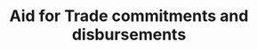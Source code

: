 ---
indicator_name: Aid  for  Trade  commitments  and  disbursements
source_title: null
source_notes: null
title: Aid  for  Trade  commitments  and  disbursements
permalink: /8-a-1/
sdg_goal: 8
layout: indicator
indicator: 8.a.1
indicator_variable: total_aid_for_trade_disbursements_usd_m
graph_type_description: Line  graph
graph_status_notes: Graphed
variable_description: null
variable_notes: null
un_designated_tier: '1'
un_custodial_agency: "OECD  (Partnering  Agencies:  WTO-EIF)"
target_id: 8.a
has_metadata: true
goal_meta_link: 'http://unstats.un.org/sdgs/files/metadata-compilation/Metadata-Goal-8.pdf'
goal_meta_link_page: 53
rationale_interpretation: >-
  ODA  is  the  accepted  measure  of  international  development  co-operation.  In  this  case  it  captures  aid  in  support  of  projects  and  programmes  to  improve  the  trade  and  production  capacities  of  developing  countries.
target: >-
  Increase  Aid  for  Trade  support  for  developing  countries,  in  particular  least  developed  countries,  including  through  the  Enhanced  Integrated  Framework  for  Trade-Related  Technical  Assistance  to  Least  Developed  Countries.
indicator_definition: >-
  Total  official  development  assistance  (ODA)  commitments  and  disbursements  that  support  aid  for  trade.  Data  expressed  in  US  millions  of  dollars.
published: true
periodicity: Annual
actual_indicator_available: 'Total  ODA  commitments  and  disbursements  in  support  of  Aid  for  Trade  '
actual_indicator_available_description: Total  ODA  commitments  and  disbursements  in  support  of  Aid  for  Trade
time_period: 2000-2015
unit_of_measure: 'U.S.,  Dollars,  millions'
disaggregation_geography: >-
  Total  presetned  for  all  ODA-eligible  countries.  http://www.oecd.org/dac/stats/daclist.htm
source_agency_staff_name: Kimberly  Smith
source_agency_staff_email: kimsmith@usaid.gov
disaggregation_categories: Not  available.
us_method_of_computation: >-
  Data  are  extracted  from  the  OECD"s  Creditor  Reporting  System  (CRS)  for  selected  purpose  codes  that  have  have  been  agreed  support  aid  for  trade.  Aid  for  trade  comprises  the  following  categories:  -  technical  assistance  for  trade  policy  and  regulations  (e.g.  helping  countries  to  develop  trade  strategies,  negotiate  trade  agreements,  and  implement  their  outcomes)  -  trade-related  infrastructure  (e.g.  building  roads,  ports,  and  telecommunications  networks  to  connect  domestic  markets  to  the  global  economy)  -  productive  capacity  building,  including  trade  development  (e.g.  supporting  the  private  sector  to  exploit  their  comparative  advantages  and  diversify  their  exports)  trade-related  adjustment  (e.g.  helping  developing  countries  with  the  costs  associated  with  trade  liberalisation,  such  as  tariff  reductions,  preference  erosion,  or  declining  terms  of  trade)  -  other  trade-related  needs,  if  identified  as  trade-related  development  priorities  in  partner  countries'  national  development  strategies  http://www.oecd.org/dac/aft/aid-for-tradestatisticalqueries.htm
source_url: 
scheduled_update_by_national_source: September  2018
date_metadata_updated: '2017-09-19'
graph_title: null  

---